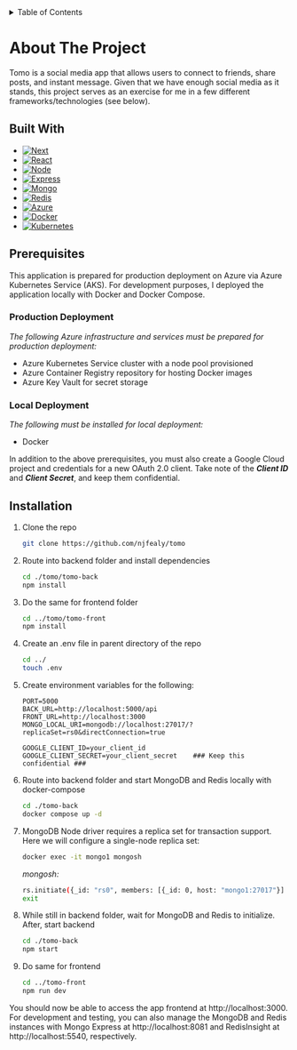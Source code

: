 <details>
  <summary>Table of Contents</summary>
  <ol>
    <li>
      <a href="#about-the-project">About The Project</a>
      <ul>
        <li><a href="#built-with">Built With</a></li>
      </ul>
    </li>
    <li>
      <a href="#getting-started">Getting Started</a>
      <ul>
        <li><a href="#prerequisites">Prerequisites</a></li>
        <li><a href="#installation">Installation</a></li>
      </ul>
    </li>
    <li><a href="#usage">Usage</a></li>
    <li><a href="#roadmap">Roadmap</a></li>
    <li><a href="#contributing">Contributing</a></li>
    <li><a href="#license">License</a></li>
    <li><a href="#contact">Contact</a></li>
    <li><a href="#acknowledgments">Acknowledgments</a></li>
  </ol>
</details>

<!-- ABOUT-THE-PROJECT -->
# About The Project
Tomo is a social media app that allows users to connect to friends, share posts, and instant message. Given that we have enough social media as it stands, this project serves as an exercise for me in a few different frameworks/technologies (see below).

## Built With
* [![Next][Next.js]][Next-url]
* [![React][React.js]][React-url]
* [![Node][Node.js]][Node-url]
* [![Express][Express.js]][Express-url]
* [![Mongo][MongoDB]][Mongo-url]
* [![Redis][Redis]][Redis-url]
* [![Azure][Azure]][Azure-url]
* [![Docker][Docker]][Docker-url]
* [![Kubernetes][Kubernetes]][Kubernetes-url]

<!-- PREREQUISITES -->
## Prerequisites
This application is prepared for production deployment on Azure via Azure Kubernetes Service (AKS). For development purposes, I deployed the application locally with Docker and Docker Compose.

### Production Deployment
_The following Azure infrastructure and services must be prepared for production deployment:_
* Azure Kubernetes Service cluster with a node pool provisioned
* Azure Container Registry repository for hosting Docker images
* Azure Key Vault for secret storage

### Local Deployment
_The following must be installed for local deployment:_
* Docker

In addition to the above prerequisites, you must also create a Google Cloud project and credentials for a new OAuth 2.0 client. Take note of the ***Client ID*** and ***Client Secret***, and keep them confidential.

<!-- INSTALLATION -->
## Installation
1. Clone the repo
   ```sh
   git clone https://github.com/njfealy/tomo
   ```
2. Route into backend folder and install dependencies
   ```sh
   cd ./tomo/tomo-back
   npm install
   ```
3. Do the same for frontend folder
   ```sh
   cd ../tomo/tomo-front
   npm install
   ```
4. Create an .env file in parent directory of the repo
   ```sh
   cd ../
   touch .env
   ```
5. Create environment variables for the following:
   ```.env
   PORT=5000
   BACK_URL=http://localhost:5000/api
   FRONT_URL=http://localhost:3000
   MONGO_LOCAL_URI=mongodb://localhost:27017/?replicaSet=rs0&directConnection=true
   
   GOOGLE_CLIENT_ID=your_client_id 
   GOOGLE_CLIENT_SECRET=your_client_secret    ### Keep this confidential ###
   ```
6. Route into backend folder and start MongoDB and Redis locally with docker-compose
   ```sh
   cd ./tomo-back
   docker compose up -d
   ```
7. MongoDB Node driver requires a replica set for transaction support. Here we will configure a single-node replica set:
   ```sh
   docker exec -it mongo1 mongosh
   ```
   _mongosh:_
   ```sh
   rs.initiate({_id: "rs0", members: [{_id: 0, host: "mongo1:27017"}] })
   exit
   ```
7. While still in backend folder, wait for MongoDB and Redis to initialize. After, start backend
   ```sh
   cd ./tomo-back
   npm start
   ```
8. Do same for frontend
   ```sh
   cd ../tomo-front
   npm run dev
   ```

You should now be able to access the app frontend at http://localhost:3000.
For development and testing, you can also manage the MongoDB and Redis instances with Mongo Express at http://localhost:8081 and RedisInsight at http://localhost:5540, respectively.


[Next.js]: https://img.shields.io/badge/next.js-000000?style=for-the-badge&logo=nextdotjs&logoColor=white
[Next-url]: https://nextjs.org/
[React.js]: https://img.shields.io/badge/React-20232A?style=for-the-badge&logo=react&logoColor=61DAFB
[React-url]: https://reactjs.org/
[Node.js]: https://img.shields.io/badge/Node.js-339933?style=for-the-badge&logo=node.js&logoColor=white
[Node-url]: https://nodejs.org/
[Express.js]: https://img.shields.io/badge/express.js-000000?style=for-the-badge&logo=express&logoColor=white
[Express-url]: https://expressjs.com/
[MongoDB]: https://img.shields.io/badge/MongoDB-47A248?style=for-the-badge&logo=mongodb&logoColor=white
[Mongo-url]: https://www.mongodb.com/
[Redis]: https://img.shields.io/badge/Redis-DC382D?style=for-the-badge&logo=redis&logoColor=white
[Redis-url]: https://redis.io/
[Azure]: https://img.shields.io/badge/Azure-0078D4?style=for-the-badge&logo=microsoft-azure&logoColor=white
[Azure-url]: https://azure.microsoft.com/
[Docker]: https://img.shields.io/badge/Docker-2496ED?style=for-the-badge&logo=docker&logoColor=white
[Docker-url]: https://www.docker.com/
[Kubernetes]: https://img.shields.io/badge/Kubernetes-326CE5?style=for-the-badge&logo=kubernetes&logoColor=white
[Kubernetes-url]: https://kubernetes.io/



